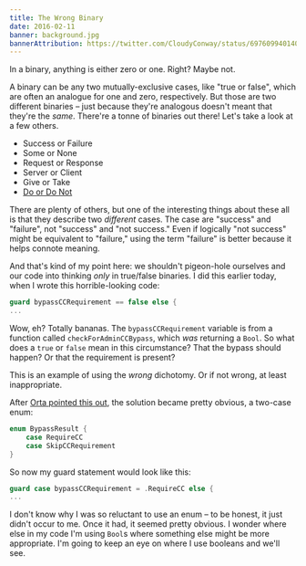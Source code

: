 ```yaml
---
title: The Wrong Binary
date: 2016-02-11
banner: background.jpg
bannerAttribution: https://twitter.com/CloudyConway/status/697609940140224513
---
```



In a binary, anything is either zero or one. Right? Maybe not. 


A binary can be any two mutually-exclusive cases, like "true or false", which are often an analogue for one and zero, respectively. But those are two different binaries – just because they're analogous doesn't meant that they're the _same_. There're a tonne of binaries out there! Let's take a look at a few others.

- Success or Failure
- Some or None
- Request or Response
- Server or Client
- Give or Take
- [Do or Do Not](https://cdn1.lockerdome.com/uploads/cdcf6960d1f78b73fe33f730500e77a6ee243a1398f3bd559d525d9e5e927419_large)

There are plenty of others, but one of the interesting things about these all is that they describe two _different_ cases. The case are "success" and "failure", not "success" and "not success." Even if logically "not success" might be equivalent to "failure," using the term "failure" is better because it helps connote meaning.

And that's kind of my point here: we shouldn't pigeon-hole ourselves and our code into thinking _only_ in true/false binaries. I did this earlier today, when I wrote this horrible-looking code:

```swift
guard bypassCCRequirement == false else {
...
```

Wow, eh? Totally bananas. The `bypassCCRequirement` variable is from a function called `checkForAdminCCBypass`, which _was_ returning a `Bool`. So what does a `true` or `false` mean in this circumstance? That the bypass should happen? Or that the requirement is present? 

This is an example of using the _wrong_ dichotomy. Or if not wrong, at least inappropriate. 

After [Orta pointed this out](https://github.com/artsy/eidolon/pull/588#discussion_r52672464), the solution became pretty obvious, a two-case enum:

```swift
enum BypassResult {
    case RequireCC
    case SkipCCRequirement
}
```

So now my guard statement would look like this:

```swift
guard case bypassCCRequirement = .RequireCC else {
...
```

I don't know why I was so reluctant to use an enum – to be honest, it just didn't occur to me. Once it had, it seemed pretty obvious. I wonder where else in my code I'm using `Bool`s where something else might be more appropriate. I'm going to keep an eye on where I use booleans and we'll see.


  